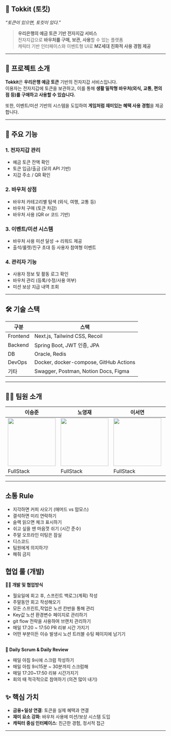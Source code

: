 ## 🐰 Tokkit (토킷)  
_“토큰이 있으면, 토킷이 있다.”_

> **우리은행의 예금 토큰 기반 전자지갑 서비스**  
> 전자지갑으로 **바우처를 구매, 보관, 사용**할 수 있는 플랫폼  
> 캐릭터 기반 인터페이스와 이벤트형 UI로 **MZ세대 친화적 사용 경험 제공**

---

## 📌 프로젝트 소개

**Tokkit**은 **우리은행 예금 토큰** 기반의 전자지갑 서비스입니다.  
이용자는 전자지갑에 토큰을 보관하고, 이를 통해 **생활 밀착형 바우처(외식, 교통, 편의점 등)를 구매하고 사용할 수 있습니다.**

또한, 이벤트/미션 기반의 시스템을 도입하여 **게임처럼 재미있는 혜택 사용 경험**을 제공합니다.

---

## 🎯 주요 기능

### 1. 전자지갑 관리
- 예금 토큰 잔액 확인
- 토큰 입금/출금 (모의 API 기반)
- 지갑 주소 / QR 확인

### 2. 바우처 상점
- 바우처 카테고리별 탐색 (외식, 여행, 교통 등)
- 바우처 구매 (토큰 차감)
- 바우처 사용 (QR or 코드 기반)

### 3. 이벤트/미션 시스템
- 바우처 사용 미션 달성 → 리워드 제공
- 출석/룰렛/친구 초대 등 사용자 참여형 이벤트

### 4. 관리자 기능
- 사용자 정보 및 활동 로그 확인
- 바우처 관리 (등록/수정/사용 여부)
- 미션 보상 지급 내역 조회

---

## 🛠️ 기술 스택

| 구분 | 스택 |
|------|------|
| Frontend | Next.js, Tailwind CSS, Recoil |
| Backend | Spring Boot, JWT 인증, JPA |
| DB | Oracle, Redis |
| DevOps | Docker, docker-compose, GitHub Actions |
| 기타 | Swagger, Postman, Notion Docs, Figma |

---



## 👨‍💻 팀원 소개
| 이승준 | 노영재 | 이서연 | 조윤주 | 이정민 |
| --- | --- | --- | --- | --- |
| <img src="https://avatars.githubusercontent.com/sengjun0624" width="150" height="150"> | <img src="https://avatars.githubusercontent.com/YoungjaeRo" width="150" height="150"> | <img src="https://avatars.githubusercontent.com/u/90055686?v=4" width="150" height="150"> | <img src="https://avatars.githubusercontent.com/u/155442976?v=4" width="150" height="150"> | <img src="https://avatars.githubusercontent.com/jeongmin07262" width="150" height="150"> |
| FullStack | FullStack | FullStack | FullStack | FullStack |
---

## 소통 Rule

- 지각하면 커피 사오기 (매머드 vs 맘모스)
- 결석하면 미리 연락하기
- 슬랙 읽으면 체크 표시하기
- 쉬고 싶을 땐 마음껏 쉬기 (시간 준수)
- 주말 오프라인 미팅은 잠실
- 디스코드
- 팀원에게 의지하기!
- 해줘 금지
  

## 협업 룰 (개발)
**👩‍💻 개발 및 협업방식**

- 월요일에 회고 후, 스프린트 백로그(계획) 작성
- 주말동안 회고 작성해오기
- 모든 스프린트,작업은 노션 칸반을 통해 관리
- Key값 노션 환경변수 페이지로 관리하기
- git flow 전략을 사용하여 브랜치 관리하기
- 매일 17:20 ~ 17:50 PR 리뷰 시간 가지기
- 어떤 부분이든 이슈 발생시 노션 트러블 슈팅 페이지에 남기기
<br><br>

**📅 Daily Scrum & Daily Review**

- 매일 아침 9시에 스크럼 작성하기
- 매일 아침 9시15분 ~ 30분까지 스크럼해
- 매일 17:20~17:50 리뷰 시간가지기
- 회의 때 적극적으로 참여하기 (의견 많이 내기)
  
## ✨ 핵심 가치

- **금융+일상 연결**: 토큰을 실제 혜택과 연결
- **재미 요소 강화**: 바우처 사용에 미션/보상 시스템 도입
- **캐릭터 중심 인터페이스**: 친근한 경험, 정서적 접근
---

